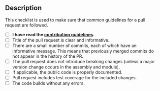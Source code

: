 ## Description
<!--
Please add an informative description that covers the changes made by the pull request.

If applicable, reference the bug/issue that this pull request fixes here.
-->

This checklist is used to make sure that common guidelines for a pull request are followed.

- [ ] **I have read the [contribution guidelines](./CONTRIBUTING.md).**
- [ ] Title of the pull request is clear and informative.
- [ ] There are a small number of commits, each of which have an informative message. This means that previously merged commits do not appear in the history of the PR.
- [ ] The pull request does not introduce breaking changes (unless a major version change occurs in the assembly and module).
- [ ] If applicable, the public code is properly documented.
- [ ] Pull request includes test coverage for the included changes.
- [ ] The code builds without any errors.